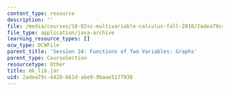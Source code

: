 ```yaml
---
content_type: resource
description: ''
file: /media/courses/18-02sc-multivariable-calculus-fall-2010/2adea79c4428661dabe99baae5177938_mk_lib.jar
file_type: application/java-archive
learning_resource_types: []
ocw_type: OCWFile
parent_title: 'Session 24: Functions of Two Variables: Graphs'
parent_type: CourseSection
resourcetype: Other
title: mk_lib.jar
uid: 2adea79c-4428-661d-abe9-9baae5177938
---
```

